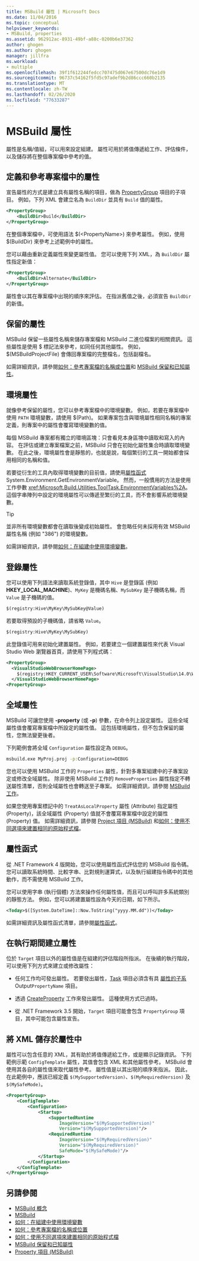 ```yaml
---
title: MSBuild 屬性 | Microsoft Docs
ms.date: 11/04/2016
ms.topic: conceptual
helpviewer_keywords:
- MSBuild, properties
ms.assetid: 962912ac-8931-49bf-a88c-0200b6e37362
author: ghogen
ms.author: ghogen
manager: jillfra
ms.workload:
- multiple
ms.openlocfilehash: 39f1f612244fedcc707475d067e67500dc76e1d9
ms.sourcegitcommit: 96737c54162f5fd5c97adef9b2d86ccc660b2135
ms.translationtype: MT
ms.contentlocale: zh-TW
ms.lasthandoff: 02/26/2020
ms.locfileid: "77633287"
---
```

# <a name="msbuild-properties"></a>MSBuild 屬性

屬性是名稱/值組，可以用來設定組建。 屬性可用於將值傳遞給工作、評估條件，以及儲存將在整個專案檔中參考的值。

## <a name="define-and-reference-properties-in-a-project-file"></a>定義和參考專案檔中的屬性

 宣告屬性的方式是建立具有屬性名稱的項目，做為 [PropertyGroup](../msbuild/propertygroup-element-msbuild.md) 項目的子項目。 例如，下列 XML 會建立名為 `BuildDir` 並具有 `Build` 值的屬性。

```xml
<PropertyGroup>
    <BuildDir>Build</BuildDir>
</PropertyGroup>
```

 在整個專案檔中，可使用語法 $(\<PropertyName>) 來參考屬性。 例如，使用 $(BuildDir) 來參考上述範例中的屬性。

 您可以藉由重新定義屬性來變更屬性值。 您可以使用下列 XML，為 `BuildDir` 屬性指定新值：

```xml
<PropertyGroup>
    <BuildDir>Alternate</BuildDir>
</PropertyGroup>
```

 屬性會以其在專案檔中出現的順序來評估。 在指派舊值之後，必須宣告 `BuildDir` 的新值。

## <a name="reserved-properties"></a>保留的屬性

 MSBuild 保留一些屬性名稱來儲存專案檔和 MSBuild 二進位檔案的相關資訊。 這些屬性是使用 $ 標記法來參考，如同任何其他屬性。 例如，$(MSBuildProjectFile) 會傳回專案檔的完整檔名，包括副檔名。

 如需詳細資訊，請參閱[如何：參考專案檔的名稱或位置](../msbuild/how-to-reference-the-name-or-location-of-the-project-file.md)和 [MSBuild 保留和已知屬性](../msbuild/msbuild-reserved-and-well-known-properties.md)。

## <a name="environment-properties"></a>環境屬性

 就像參考保留的屬性，您可以參考專案檔中的環境變數。 例如，若要在專案檔中使用 `PATH` 環境變數，請使用 $(Path)。 如果專案包含與環境屬性相同名稱的專案定義，則專案中的屬性會覆寫環境變數的值。

 每個 MSBuild 專案都有獨立的環境區塊：只會看見本身區塊中讀取和寫入的內容。  在評估或建立專案檔案之前，MSBuild 只會在初始化屬性集合時讀取環境變數。 在此之後，環境屬性會是靜態的，也就是說，每個繁衍的工具一開始都會採用相同的名稱和值。

 若要從衍生的工具內取得環境變數的目前值，請使用[屬性函式](../msbuild/property-functions.md) System.Environment.GetEnvironmentVariable。 然而，一般慣用的方法是使用工作參數 <xref:Microsoft.Build.Utilities.ToolTask.EnvironmentVariables%2A>。 這個字串陣列中設定的環境屬性可以傳遞至繁衍的工具，而不會影響系統環境變數。

> [!TIP]
> 並非所有環境變數都會在讀取後變成初始屬性。 會忽略任何未採用有效 MSBuild 屬性名稱 (例如 "386") 的環境變數。

 如需詳細資訊，請參閱[如何：在組建中使用環境變數](../msbuild/how-to-use-environment-variables-in-a-build.md)。

## <a name="registry-properties"></a>登錄屬性

 您可以使用下列語法來讀取系統登錄值，其中 `Hive` 是登錄區 (例如 **HKEY_LOCAL_MACHINE**)、`MyKey` 是機碼名稱、`MySubKey` 是子機碼名稱，而 `Value` 是子機碼的值。

```xml
$(registry:Hive\MyKey\MySubKey@Value)
```

 若要取得預設的子機碼值，請省略 `Value`。

```xml
$(registry:Hive\MyKey\MySubKey)
```

 此登錄值可用來初始化建置屬性​​。 例如，若要建立一個建置屬性​​來代表 Visual Studio Web 瀏覽器首頁，請使用下列程式碼：

```xml
<PropertyGroup>
  <VisualStudioWebBrowserHomePage>
    $(registry:HKEY_CURRENT_USER\Software\Microsoft\VisualStudio\14.0\WebBrowser@HomePage)
  </VisualStudioWebBrowserHomePage>
<PropertyGroup>
```

## <a name="global-properties"></a>全域屬性

 MSBuild 可讓您使用 **-property** (或 **-p**) 參數，在命令列上設定屬性。 這些全域屬性值會覆寫專案檔中所設定的屬性值。 這包括環境屬性，但不包含保留的屬性，您無法變更後者。

 下列範例會將全域 `Configuration` 屬性設定為 `DEBUG`。

```cmd
msbuild.exe MyProj.proj -p:Configuration=DEBUG
```

 您也可以使用 MSBuild 工作的 `Properties` 屬性，針對多專案組建中的子專案設定或修改全域屬性。 除非使用 MSBuild 工作的 `RemoveProperties` 屬性指定不轉送屬性清單，否則全域屬性也會轉送至子專案。 如需詳細資訊，請參閱 [MSBuild 工作](../msbuild/msbuild-task.md)。

 如果您使用專案標記中的 `TreatAsLocalProperty` 屬性 (Attribute) 指定屬性 (Property)，該全域屬性 (Property) 值就不會覆寫專案檔中設定的屬性 (Property) 值。 如需詳細資訊，請參閱 [Project 項目 (MSBuild)](../msbuild/project-element-msbuild.md) 和[如何：使用不同選項來建置相同的原始程式檔](../msbuild/how-to-build-the-same-source-files-with-different-options.md)。

## <a name="property-functions"></a>屬性函式

 從 .NET Framework 4 版開始，您可以使用屬性函式評估您的 MSBuild 指令碼。 您可以讀取系統時間、比較字串、比對規則運算式，以及執行組建指令碼中的其他動作，而不需使用 MSBuild 工作。

 您可以使用字串 (執行個體) 方法來操作任何屬性值，而且可以呼叫許多系統類別的靜態方法。 例如，您可以將建置屬性設為今天的日期，如下所示。

```xml
<Today>$([System.DateTime]::Now.ToString("yyyy.MM.dd"))</Today>
```

 如需詳細資訊及屬性函式清單，請參閱[屬性函式](../msbuild/property-functions.md)。

## <a name="create-properties-during-execution"></a>在執行期間建立屬性

 位於 `Target` 項目以外的屬性值是在組建的評估階段所指派。 在後續的執行階段，可以使用下列方式來建立或修改屬性：

- 任何工作均可發出屬性。 若要發出屬性，[Task](../msbuild/task-element-msbuild.md) 項目必須含有具 [ 屬性的子系 ](../msbuild/output-element-msbuild.md)Output`PropertyName` 項目。

- 透過 [CreateProperty](../msbuild/createproperty-task.md) 工作來發出屬性。 這種使用方式已過時。

- 從 .NET Framework 3.5 開始，`Target` 項目可能會包含 `PropertyGroup` 項目，其中可能包含屬性宣告。

## <a name="store-xml-in-properties"></a>將 XML 儲存於屬性中

 屬性可以包含任意的 XML，其有助於將值傳遞給工作，或是顯示記錄資訊。 下列範例示範 `ConfigTemplate` 屬性，其值會包含 XML 和其他屬性參考。 MSBuild 會使用其各自的屬性值來取代屬性參考。 屬性值是以其出現的順序來指派。 因此，在此範例中，應該已經定義 `$(MySupportedVersion)`、`$(MyRequiredVersion)` 及 `$(MySafeMode)`。

```xml
<PropertyGroup>
    <ConfigTemplate>
        <Configuration>
            <Startup>
                <SupportedRuntime
                    ImageVersion="$(MySupportedVersion)"
                    Version="$(MySupportedVersion)"/>
                <RequiredRuntime
                    ImageVersion="$(MyRequiredVersion)"
                    Version="$(MyRequiredVersion)"
                    SafeMode="$(MySafeMode)"/>
            </Startup>
        </Configuration>
    </ConfigTemplate>
</PropertyGroup>
```

## <a name="see-also"></a>另請參閱

- [MSBuild 概念](../msbuild/msbuild-concepts.md)
- [MSBuild](../msbuild/msbuild.md)
- [如何：在組建中使用環境變數](../msbuild/how-to-use-environment-variables-in-a-build.md)
- [如何：參考專案檔的名稱或位置](../msbuild/how-to-reference-the-name-or-location-of-the-project-file.md)
- [如何：使用不同選項來建置相同的原始程式檔](../msbuild/how-to-build-the-same-source-files-with-different-options.md)
- [MSBuild 保留和已知屬性](../msbuild/msbuild-reserved-and-well-known-properties.md)
- [Property 項目 (MSBuild)](../msbuild/property-element-msbuild.md)
